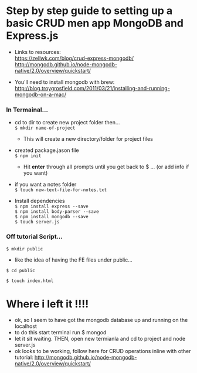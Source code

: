 # Step by step guide to setting up a basic CRUD men app MongoDB and Express.js

- Links to resources:
<br><https://zellwk.com/blog/crud-express-mongodb/>
<br><http://mongodb.github.io/node-mongodb-native/2.0/overview/quickstart/>

- You'll need to install mongodb with brew:
<br><http://blog.troygrosfield.com/2011/03/21/installing-and-running-mongodb-on-a-mac/>

### In Termainal...

- cd to dir to create new project folder then...
<br>`$ mkdir name-of-project`
  - This will create a new directory/folder for project files


- created package.jason file
<br> `$ npm init`
	- Hit **enter** through all prompts until you get back to $ ... (or add info if you want)


- if you want a notes folder
<br>`$ touch new-text-file-for-notes.txt`

- Install dependencies
<br>`$ npm install express --save`
<br>`$ npm install body-parser --save`
<br>`$ npm install mongodb --save`
<br>`$ touch server.js`

### Off tutorial Script...
`$ mkdir public`
  <br>
  - like the idea of having the FE files under public...


`$ cd public`

`$ touch index.html`

# Where i left it !!!!
- ok, so I seem to have got the mongodb database up and running
on the localhost
- to do this start terminal run $ mongod
- let it sit waiting. THEN, open new termianla and cd to project
and node server.js
- ok looks to be working, follow here for CRUD operations inline with other tutorial: http://mongodb.github.io/node-mongodb-native/2.0/overview/quickstart/
